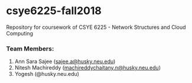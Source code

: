 # csye6225-fall2018
Repository for coursework of CSYE 6225 - Network Structures and Cloud Computing

### Team Members:
1. Ann Sara Sajee (sajee.a@husky.neu.edu)
2. Nitesh Machireddy (machireddychaitany.n@husky.neu.edu)
3. Yogesh (@husky.neu.edu)


